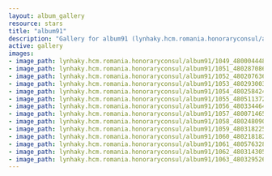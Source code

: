 ```yaml
---
layout: album_gallery
resource: stars
title: "album91"
description: "Gallery for album91 (lynhaky.hcm.romania.honoraryconsul/album91)"
active: gallery
images:
- image_path: lynhaky.hcm.romania.honoraryconsul/album91/1049_480004448_1168552204628738_7915157286607138401_n.jpg
- image_path: lynhaky.hcm.romania.honoraryconsul/album91/1051_480287086_1168552337962058_4286362296913569737_n.jpg
- image_path: lynhaky.hcm.romania.honoraryconsul/album91/1052_480207636_1168552304628728_6539911717646562958_n.jpg
- image_path: lynhaky.hcm.romania.honoraryconsul/album91/1053_480293003_1168552224628736_8146828865682779912_n.jpg
- image_path: lynhaky.hcm.romania.honoraryconsul/album91/1054_480258424_1168552234628735_8002508501997004413_n.jpg
- image_path: lynhaky.hcm.romania.honoraryconsul/album91/1055_480511372_1168552267962065_2115153725147111004_n.jpg
- image_path: lynhaky.hcm.romania.honoraryconsul/album91/1056_480334464_1168552254628733_2243132348441977893_n.jpg
- image_path: lynhaky.hcm.romania.honoraryconsul/album91/1057_480071465_1168552227962069_590444813988437124_n.jpg
- image_path: lynhaky.hcm.romania.honoraryconsul/album91/1058_480248090_1168552264628732_7614214991760689547_n.jpg
- image_path: lynhaky.hcm.romania.honoraryconsul/album91/1059_480318225_1168552201295405_2258631967220140717_n.jpg
- image_path: lynhaky.hcm.romania.honoraryconsul/album91/1060_480218182_1168552314628727_1265449527702000749_n.jpg
- image_path: lynhaky.hcm.romania.honoraryconsul/album91/1061_480576328_1168552261295399_7612067945511237647_n.jpg
- image_path: lynhaky.hcm.romania.honoraryconsul/album91/1062_480314305_1168552321295393_5809694765028256609_n.jpg
- image_path: lynhaky.hcm.romania.honoraryconsul/album91/1063_480329526_1168552067962085_8215898047517686197_n.jpg
---
```

